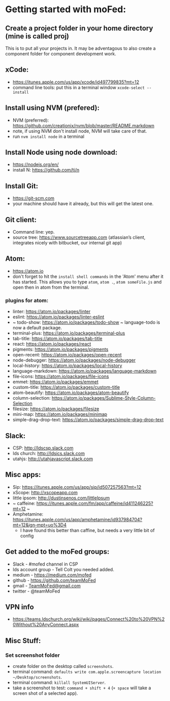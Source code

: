 # Getting started with moFed:

## Create a project folder in your home directory (mine is called proj)
This is to put all your projects in. It may be adventagous to also create a component folder for component development work.

## xCode:
* https://itunes.apple.com/us/app/xcode/id497799835?mt=12
* command line tools: put this in a terminal window `xcode-select --install`

## Install using NVM (prefered):
* NVM (preferred): https://github.com/creationix/nvm/blob/master/README.markdown
* note, if using NVM don't install node, NVM will take care of that.
* run `nvm install node` in a terminal

## Install Node using node download:
* https://nodejs.org/en/
* install N: https://github.com/tj/n

## Install Git:
* https://git-scm.com
* your machine should have it already, but this will get the latest one.

## Git client:
* Command line: yep.
* source tree: https://www.sourcetreeapp.com (atlassian’s client, integrates nicely with bitbucket, our internal git app)

## Atom:
* https://atom.io
* don't forget to hit the `install shell commands` in the 'Atom' menu after it has started. This allows you to type `atom`, `atom .`, `atom someFile.js` and open then in atom from the terminal.

### plugins for atom:
* linter: https://atom.io/packages/linter
* eslint: https://atom.io/packages/linter-eslint
* ~ todo-show: https://atom.io/packages/todo-show ~ language-todo is now a default package.
* terminal-plus: https://atom.io/packages/terminal-plus
* tab-title: https://atom.io/packages/tab-title
* react: https://atom.io/packages/react
* pigments: https://atom.io/packages/pigments
* open-recent: https://atom.io/packages/open-recent
* node-debugger: https://atom.io/packages/node-debugger
* local-history: https://atom.io/packages/local-history
* language-markdown: https://atom.io/packages/language-markdown
* file-icons: https://atom.io/packages/file-icons
* emmet: https://atom.io/packages/emmet
* custom-title: https://atom.io/packages/custom-title
* atom-beautify: https://atom.io/packages/atom-beautify
* column-selection: https://atom.io/packages/Sublime-Style-Column-Selection
* filesize: https://atom.io/packages/filesize
* mini-map: https://atom.io/packages/minimap
* simple-drag-drop-text: https://atom.io/packages/simple-drag-drop-text

## Slack:
* CSP: http://ldscsp.slack.com
* lds church: http://ldsics.slack.com
* utahjs: http://utahjavascript.slack.com

## Misc apps:
* Sip: https://itunes.apple.com/us/app/sip/id507257563?mt=12
* xScope: http://xscopeapp.com
* little ipsom: http://dustinsenos.com/littleIpsum
* ~ caffeine: https://itunes.apple.com/fm/app/caffeine/id411246225?mt=12 ~
* Amphetamine: https://itunes.apple.com/us/app/amphetamine/id937984704?mt=12&ign-mpt=uo%3D4
	* I have found this better than caffine, but needs a very little bit of config


## Get added to the moFed groups:
* Slack - #mofed channel in CSP
* lds account group - Tell Colt you needed added.
* medium - https://medium.com/mofed
* github - https://github.com/teamMoFed
* gmail - TeamMoFed@gmail.com
* twitter - @teamMoFed

## VPN info
* https://teams.ldschurch.org/wiki/wiki/pages/Connect%20to%20VPN%20Without%20AnyConnect.aspx

## Misc Stuff:

### Set screenshot folder
* create folder on the desktop called `screenshots`.
* terminal command: `defaults write com.apple.screencapture location ~/Desktop/screenshots`.
* terminal command: `killall SystemUIServer`.
* take a screenshot to test: `command + shift + 4` (`+ space` will take a screen shot of a selected app).
